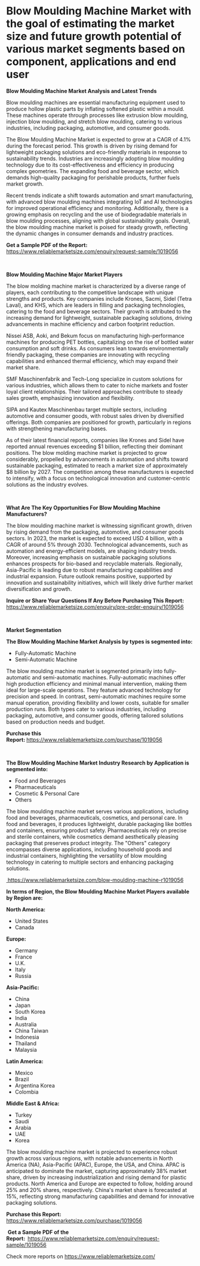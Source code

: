 <p><h1>Blow Moulding Machine Market with the goal of estimating the market size and future growth potential of various market segments based on component, applications and end user</h1></p><p><strong>Blow Moulding Machine Market Analysis and Latest Trends</strong></p>
<p><p>Blow moulding machines are essential manufacturing equipment used to produce hollow plastic parts by inflating softened plastic within a mould. These machines operate through processes like extrusion blow moulding, injection blow moulding, and stretch blow moulding, catering to various industries, including packaging, automotive, and consumer goods.</p><p>The Blow Moulding Machine Market is expected to grow at a CAGR of 4.1% during the forecast period. This growth is driven by rising demand for lightweight packaging solutions and eco-friendly materials in response to sustainability trends. Industries are increasingly adopting blow moulding technology due to its cost-effectiveness and efficiency in producing complex geometries. The expanding food and beverage sector, which demands high-quality packaging for perishable products, further fuels market growth.</p><p>Recent trends indicate a shift towards automation and smart manufacturing, with advanced blow moulding machines integrating IoT and AI technologies for improved operational efficiency and monitoring. Additionally, there is a growing emphasis on recycling and the use of biodegradable materials in blow moulding processes, aligning with global sustainability goals. Overall, the blow moulding machine market is poised for steady growth, reflecting the dynamic changes in consumer demands and industry practices.</p></p>
<p><strong>Get a Sample PDF of the Report:&nbsp;</strong> <a href="https://www.reliablemarketsize.com/enquiry/request-sample/1019056?utm_campaign=3223&utm_medium=2&utm_source=Github&utm_content=ia&utm_term=02042025&utm_id=blow-moulding-machine">https://www.reliablemarketsize.com/enquiry/request-sample/1019056</a></p>
<p>&nbsp;</p>
<p><strong>Blow Moulding Machine Major Market Players</strong></p>
<p><p>The blow molding machine market is characterized by a diverse range of players, each contributing to the competitive landscape with unique strengths and products. Key companies include Krones, Sacmi, Sidel (Tetra Laval), and KHS, which are leaders in filling and packaging technologies, catering to the food and beverage sectors. Their growth is attributed to the increasing demand for lightweight, sustainable packaging solutions, driving advancements in machine efficiency and carbon footprint reduction.</p><p>Nissei ASB, Aoki, and Bekum focus on manufacturing high-performance machines for producing PET bottles, capitalizing on the rise of bottled water consumption and soft drinks. As consumers lean towards environmentally friendly packaging, these companies are innovating with recycling capabilities and enhanced thermal efficiency, which may expand their market share.</p><p>SMF Maschinenfabrik and Tech-Long specialize in custom solutions for various industries, which allows them to cater to niche markets and foster loyal client relationships. Their tailored approaches contribute to steady sales growth, emphasizing innovation and flexibility.</p><p>SIPA and Kautex Maschinenbau target multiple sectors, including automotive and consumer goods, with robust sales driven by diversified offerings. Both companies are positioned for growth, particularly in regions with strengthening manufacturing bases.</p><p>As of their latest financial reports, companies like Krones and Sidel have reported annual revenues exceeding $1 billion, reflecting their dominant positions. The blow molding machine market is projected to grow considerably, propelled by advancements in automation and shifts toward sustainable packaging, estimated to reach a market size of approximately $8 billion by 2027. The competition among these manufacturers is expected to intensify, with a focus on technological innovation and customer-centric solutions as the industry evolves.</p></p>
<p>&nbsp;</p>
<p><strong>What Are The Key Opportunities For Blow Moulding Machine Manufacturers?</strong></p>
<p><p>The blow moulding machine market is witnessing significant growth, driven by rising demand from the packaging, automotive, and consumer goods sectors. In 2023, the market is expected to exceed USD 4 billion, with a CAGR of around 5% through 2030. Technological advancements, such as automation and energy-efficient models, are shaping industry trends. Moreover, increasing emphasis on sustainable packaging solutions enhances prospects for bio-based and recyclable materials. Regionally, Asia-Pacific is leading due to robust manufacturing capabilities and industrial expansion. Future outlook remains positive, supported by innovation and sustainability initiatives, which will likely drive further market diversification and growth.</p></p>
<p><strong>Inquire or Share Your Questions If Any Before Purchasing This Report:</strong> <a href="https://www.reliablemarketsize.com/enquiry/pre-order-enquiry/1019056?utm_campaign=3223&utm_medium=2&utm_source=Github&utm_content=ia&utm_term=02042025&utm_id=blow-moulding-machine">https://www.reliablemarketsize.com/enquiry/pre-order-enquiry/1019056</a></p>
<p>&nbsp;</p>
<p><strong>Market Segmentation</strong></p>
<p><strong>The Blow Moulding Machine Market Analysis by types is segmented into:</strong></p>
<p><ul><li>Fully-Automatic Machine</li><li>Semi-Automatic Machine</li></ul></p>
<p><p>The blow moulding machine market is segmented primarily into fully-automatic and semi-automatic machines. Fully-automatic machines offer high production efficiency and minimal manual intervention, making them ideal for large-scale operations. They feature advanced technology for precision and speed. In contrast, semi-automatic machines require some manual operation, providing flexibility and lower costs, suitable for smaller production runs. Both types cater to various industries, including packaging, automotive, and consumer goods, offering tailored solutions based on production needs and budget.</p></p>
<p><strong>Purchase this Report:&nbsp;</strong><a href="https://www.reliablemarketsize.com/purchase/1019056?utm_campaign=3223&utm_medium=2&utm_source=Github&utm_content=ia&utm_term=02042025&utm_id=blow-moulding-machine">https://www.reliablemarketsize.com/purchase/1019056</a></p>
<p>&nbsp;</p>
<p><strong>The Blow Moulding Machine Market Industry Research by Application is segmented into:</strong></p>
<p><ul><li>Food and Beverages</li><li>Pharmaceuticals</li><li>Cosmetic & Personal Care</li><li>Others</li></ul></p>
<p><p>The blow moulding machine market serves various applications, including food and beverages, pharmaceuticals, cosmetics, and personal care. In food and beverages, it produces lightweight, durable packaging like bottles and containers, ensuring product safety. Pharmaceuticals rely on precise and sterile containers, while cosmetics demand aesthetically pleasing packaging that preserves product integrity. The "Others" category encompasses diverse applications, including household goods and industrial containers, highlighting the versatility of blow moulding technology in catering to multiple sectors and enhancing packaging solutions.</p></p>
<p><a href="https://www.reliablemarketsize.com/blow-moulding-machine-r1019056?utm_campaign=3223&utm_medium=2&utm_source=Github&utm_content=ia&utm_term=02042025&utm_id=blow-moulding-machine">&nbsp;https://www.reliablemarketsize.com/blow-moulding-machine-r1019056</a></p>
<p><strong>In terms of Region, the Blow Moulding Machine Market Players available by Region are:</strong></p>
<p>
    <p> <strong> North America: </strong>
        <ul>
            <li>United States</li>
            <li>Canada</li>
        </ul>
        </p> 
    <p> <strong> Europe: </strong>
        <ul>
            <li>Germany</li>
            <li>France</li>
            <li>U.K.</li>
            <li>Italy</li>
            <li>Russia</li>
        </ul>
        </p> 
    <p> <strong> Asia-Pacific: </strong>
        <ul>
            <li>China</li>
            <li>Japan</li>
            <li>South Korea</li>
            <li>India</li>
            <li>Australia</li>
            <li>China Taiwan</li>
            <li>Indonesia</li>
            <li>Thailand</li>
            <li>Malaysia</li>
        </ul>
        </p> 
    <p> <strong> Latin America: </strong>
        <ul>
            <li>Mexico</li>
            <li>Brazil</li>
            <li>Argentina Korea</li>
            <li>Colombia</li>
        </ul>
        </p> 
    <p> <strong> Middle East & Africa: </strong>
        <ul>
            <li>Turkey</li>
            <li>Saudi</li>
            <li>Arabia</li>
            <li>UAE</li>
            <li>Korea</li>
        </ul>
    </p>
    </p>
<p><p>The blow moulding machine market is projected to experience robust growth across various regions, with notable advancements in North America (NA), Asia-Pacific (APAC), Europe, the USA, and China. APAC is anticipated to dominate the market, capturing approximately 38% market share, driven by increasing industrialization and rising demand for plastic products. North America and Europe are expected to follow, holding around 25% and 20% shares, respectively. China's market share is forecasted at 15%, reflecting strong manufacturing capabilities and demand for innovative packaging solutions.</p></p>
<p><strong>Purchase this Report: </strong><a href="https://www.reliablemarketsize.com/purchase/1019056?utm_campaign=3223&utm_medium=2&utm_source=Github&utm_content=ia&utm_term=02042025&utm_id=blow-moulding-machine">https://www.reliablemarketsize.com/purchase/1019056</a></p>
<p>&nbsp;<strong>Get a Sample PDF of the Report:&nbsp;&nbsp;</strong><a href="https://www.reliablemarketsize.com/enquiry/request-sample/1019056?utm_campaign=3223&utm_medium=2&utm_source=Github&utm_content=ia&utm_term=02042025&utm_id=blow-moulding-machine">https://www.reliablemarketsize.com/enquiry/request-sample/1019056</a></p>
<p><strong></strong></p>
<p>Check more reports on <a href="https://www.reliablemarketsize.com/?utm_campaign=3223&utm_medium=2&utm_source=Github&utm_content=ia&utm_term=02042025&utm_id=blow-moulding-machine">https://www.reliablemarketsize.com/</a></p>